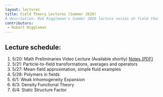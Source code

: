 ```yaml
---
layout: lectures 
title: Field Theory Lectures (Summer 2020)
# description: Rob Riggleman's Summer 2020 lecture series on field theory.
contributors:
 - Robert Riggleman
---
```


## Lecture schedule:
1. 5/20: Math Preliminaries Video Lecture (Available shortly) [Notes (PDF)](/pdf/lectures/field-theory/lecture-1-math-primer.pdf)
1. 5/21: Particle-to-field transformations, averages and operators
1. 5/27: Mean-field approximation, simple fluid examples
1. 5/28: Polymers in fields
1. 6/1: Weak Inhomogeneity Expansion
1. 6/3: Density Functional Theory
1. 6/4: Static Structure Factor